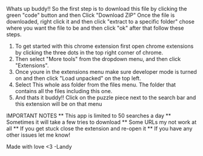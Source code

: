 Whats up buddy!!
So the first step is to download this file by clicking the green "code" button and then
Click "Download ZIP"
Once the file is downloaded, right click it and then click "extract to a specific folder"
chose where you want the file to be and then click "ok"
after that follow these steps.

1. To get started with this chrome extension first open chrome extensions by clicking the three dots in the top right corner of chrome.
2. Then select "More tools" from the dropdown menu, and then click "Extensions".
3. Once youre in the extensions menu make sure developer mode is turned on and then click "Load unpacked" on the top left.
4. Select This whole ass folder from the files menu. The folder that contains all the files including this one.
5. And thats it buddy!! Click on the puzzle piece next to the search bar and this extension will be on that menu

IMPORTANT NOTES
** This app is limited to 50 searches a day
** Sometimes it will take a few tries to download
** Some URLs my not work at all
** If you get stuck close the extension and re-open it
\*\* If you have any other issues let me know!

Made with love <3
-Landy
